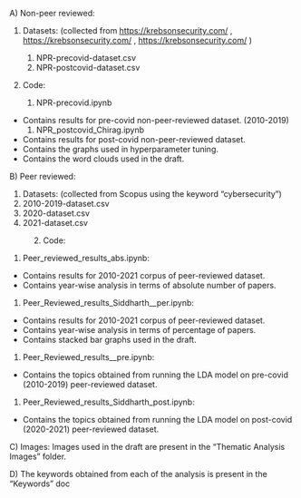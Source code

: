 A) Non-peer reviewed:

1. Datasets: (collected from <https://krebsonsecurity.com/> , <https://krebsonsecurity.com/> , <https://krebsonsecurity.com/> )
   1. NPR-precovid-dataset.csv
   1. NPR-postcovid-dataset.csv

1. Code:
   1. NPR-precovid.ipynb
- Contains results for pre-covid non-peer-reviewed dataset. (2010-2019)
  1. NPR\_postcovid\_Chirag.ipynb
- Contains results for post-covid non-peer-reviewed dataset.
- Contains the graphs used in hyperparameter tuning.
- Contains the word clouds used in the draft.

B) Peer reviewed:

1. Datasets: (collected from Scopus using the keyword “cybersecurity”)
1. 2010-2019-dataset.csv
1. 2020-dataset.csv
1. 2021-dataset.csv

`      `2. Code:

1. Peer\_reviewed\_results\_abs.ipynb:
- Contains results for 2010-2021 corpus of peer-reviewed dataset.
- Contains year-wise analysis in terms of absolute number of papers.
1. Peer\_Reviewed\_results\_Siddharth\_\_per.ipynb:
- Contains results for 2010-2021 corpus of peer-reviewed dataset.
- Contains year-wise analysis in terms of percentage of papers.
- Contains stacked bar graphs used in the draft.
1. Peer\_Reviewed\_results\_\_pre.ipynb:
- Contains the topics obtained from running the LDA model on pre-covid (2010-2019) peer-reviewed dataset.
1. Peer\_Reviewed\_results\_Siddharth\_post.ipynb:
- Contains the topics obtained from running the LDA model on post-covid (2020-2021) peer-reviewed dataset.

C) Images: Images used in the draft are present in the “Thematic Analysis Images” folder.



D) The keywords obtained from each of the analysis is present in the “Keywords” doc
